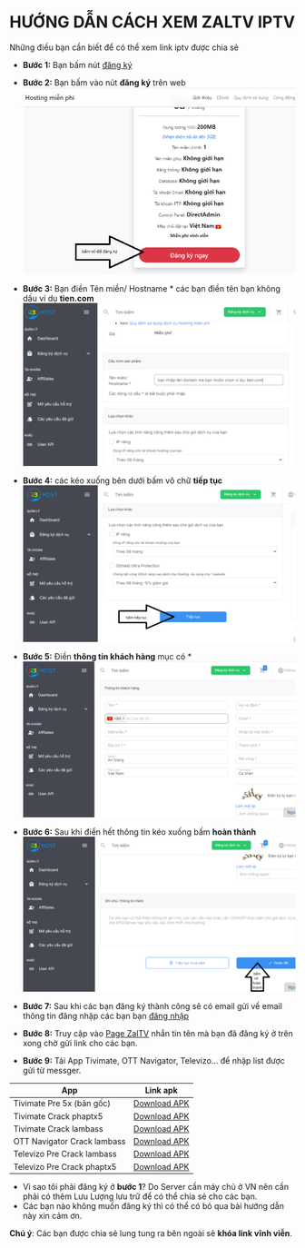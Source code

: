 # HƯỚNG DẪN CÁCH XEM ZALTV IPTV

Những điều bạn cần biết để có thể xem link iptv được chia sẻ

- **Bước 1:** Bạn bấm nút [đăng ký](https://123host.vn/hosting-mien-phi.html?utm_source=INV&utm_medium=FHREF&utm_campaign=131954)

- **Bước 2:** Bạn bấm vào nút **đăng ký** trên web
![buoc1-1](assets/img/buoc1-1.png)

- **Bước 3:** Bạn điền Tên miền/ Hostname * các bạn điền tên bạn không dấu ví dụ **tien.com**
![buoc1-2](assets/img/buoc1-2.png)

- **Bước 4:** các kéo xuống bên dưới bấm vô chữ **tiếp tục**
![buoc1-3](assets/img/buoc1-3.png)

- **Bước 5:** Điền **thông tin khách hàng** mục có *
![buoc1-4](assets/img/buoc1-4.png)

- **Bước 6:** Sau khi điển hết thông tin kéo xuống bấm **hoàn thành**
![buoc1-5](assets/img/buoc1-5.png)

- **Bước 7:** Sau khi các bạn đăng ký thành công sẽ có email gửi về email thông tin đăng nhập các bạn bạn [đăng nhập](https://client.123host.vn/?/clientarea/)

- **Bước 8:** Truy cập vào [Page ZalTV](https://www.facebook.com/zaltv.gq) nhắn tin tên mà bạn đã đăng ký ở trên xong chờ gửi link cho các bạn.

- **Bước 9:** Tải App Tivimate, OTT Navigator, Televizo... để nhập list được gửi từ messger.

| App            | Link apk|
|--------------------|--------------------------------------------------|
| Tivimate Pre 5x (bản gốc) | [Download APK](https://files.tivimate.com/tivimate.apk)|
| Tivimate Crack phaptx5 | [Download APK](https://www.mediafire.com/folder/nkult5ncvdbke/Tivimate)|
| Tivimate Crack lambass | [Download APK](https://lambassvn.github.io/TiviMate-IPTV_Premium_LamBass_2024.apk)|
| OTT Navigator Crack lambass | [Download APK](https://github.com/LamBassVN/AIO-APPS/raw/master/OTT-Navigator-IPTV_1.7.1.6_Mod.apk)|
| Televizo Pre Crack lambass | [Download APK](https://lambassvn.github.io/Televizo-IPTV_Premium_LamBass_2023.apk)|
| Televizo Pre Crack phaptx5 | [Download APK](https://www.mediafire.com/file/u2h2outpzqfojb6/Televizo_v1.9.1.5_Premium_arm7.apk/file)|


* Vì sao tôi phải đăng ký ở **bước 1**? Do Server cần máy chủ ở VN nên cần phải có thêm Lưu Lượng lưu trữ để có thể chia sẻ cho các bạn.
* Các bạn nào không muốn đăng ký thì có thể có bỏ qua bài hướng dẫn này xin cảm ơn.
  
**Chú ý**: Các bạn được chia sẻ lung tung ra bên ngoài sẽ **khóa link vĩnh viễn**.


 
